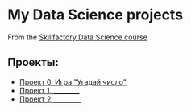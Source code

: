 # My Data Science projects
From the [Skillfactory Data Science course](https://skillfactory.ru/data-scientist-pro)

## Проекты:

* [Проект 0. Игра "Угадай число"](___)
* [Проект 1. ________](____)
* [Проект 2. ________](_____)